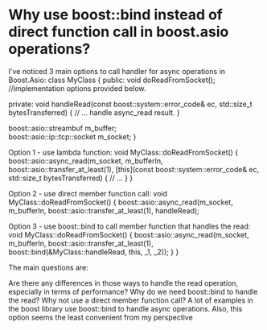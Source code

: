 
# Why use boost::bind instead of direct function call in boost.asio operations?

I've noticed 3 main options to call handler for async operations in Boost.Asio:
class MyClass {
 public:
  void doReadFromSocket(); //implementation options provided below. 

 private:
  void handleRead(const boost::system::error_code& ec,
                  std::size_t bytesTransferred) {
    // ... handle async_read result.
   }
  
  boost::asio::streambuf m_buffer;  
  boost::asio::ip::tcp::socket m_socket;
}

Option 1 - use lambda function:
void MyClass::doReadFromSocket() {
      boost::asio::async_read(m_socket, m_bufferIn, 
                              boost::asio::transfer_at_least(1),
                              [this](const boost::system::error_code& ec,
                                     std::size_t bytesTransferred) {
                                     // ...
                                     }
     }

Option 2 - use direct member function call:
void MyClass::doReadFromSocket() {
      boost::asio::async_read(m_socket, m_bufferIn, 
                              boost::asio::transfer_at_least(1),
                              handleRead);


Option 3 - use boost::bind to call member function that handles the read:
void MyClass::doReadFromSocket() {
     boost::asio::async_read(m_socket, m_bufferIn,
                             boost::asio::transfer_at_least(1), 
                             boost::bind(&MyClass::handleRead, this, _1, _2));
   }
}

The main questions are:

Are there any differences in those ways to handle the read operation, especially in terms of performance?
Why do we need boost::bind to handle the read? Why not use a direct member function call? A lot of examples in the boost library use boost::bind to handle async operations. Also, this option seems the least convenient from my perspective


        